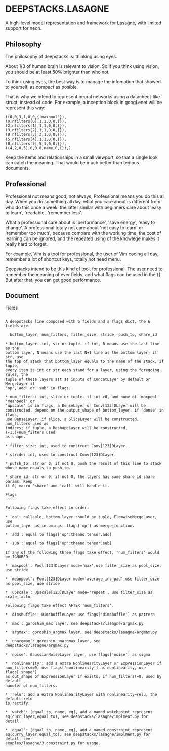 DEEPSTACKS.LASAGNE
==================

A high-level model representation and framework for Lasagne, with limited
support for neon.

Philosophy
----------

The philosophy of deepstacks is: thinking using eyes.

About 1/3 of human brain is relevant to vision. So if you think using vision,
you should be at least 50% brighter than who not.

To think using eyes, the best way is to manage the infomation that showed to
yourself, as compact as posible.

That is why we intend to represent neural networks using a datacheet-like
struct, instead of code. For example, a inception block in googLenet will be
represent this way:

	((0,0,3,1,0,0,{'maxpool'}),
	(0,nfilters[0],1,1,0,0,{}),
	(2,nfilters[1],1,1,0,0,{}),
	(3,nfilters[2],1,1,0,0,{}),
	(0,nfilters[3],3,1,0,0,{}),
	(5,nfilters[4],1,1,0,0,{}),
	(0,nfilters[5],5,1,0,0,{}),
	((4,2,0,5),0,0,0,name,0,{}),)

Keep the items and relationships in a small viewport, so that a single look can
catch the meaning. That would be much better than tedious documents.

Professional
------------

Professional not means good, not always, Professional means you do this all
day. When you do something all day, what you care about is different from who
do this once a week. the latter similar with beginners care about 'easy to
learn', 'readable', 'remember less'. 

What a professional care about is 'performance', 'save energy', 'easy to
change'. A professional totaly not care about 'not easy to learn' or 'remember
too much', because compare with the working time, the cost of learning can be
ignored, and the repeated using of the knowlege makes it really hard to forget.

For example, Vim is a tool for professional, the user of Vim coding all day,
remember a lot of shortcut keys, totally not need menu.

Deepstacks intend to be this kind of tool, for professional. The user need to
remember the meaning of ever fields, and what flags can be used in the {}. But
after that, you can get good performance.

Document
-------

Fields
~~~~~~

A deepstacks line composed with 6 fields and a flags dict, the 6 fields are:

  bottom_layer, num_filters, filter_size, stride, push_to, share_id

* bottom_layer: int, str or tuple. if int, 0 means use the last line as the
bottom layer, N means use the last N+1 line as the bottom layer; if str, use
the top of stack that bottom_layer equals to the name of the stack; if tuple,
every item is int or str each stand for a layer, using the foregoing rules, the
tuple of these layers ast as inputs of ConcatLayer by default or MergeLayer if
'op','add' or 'sub' in flags.

* num_filters: int, slice or tuple. if int >0, and none of 'maxpool' 'meanpool' or
'upscale' is in flags, a DenseLayer or Conv[123]DLayer will be
constructed, depend on the output_shape of bottom_layer, if 'dense' in flags,
use DenseLayer; if slice, a SliceLayer will be constructed, num_filters used as
indices; if tuple, a ReshapeLayer will be constructed, (-1,)+num_filters used
as shape.

* filter_size: int, used to construct Conv[123]DLayer.

* stride: int, used to construct Conv[123]DLayer.

* putsh_to: str or 0, if not 0, push the result of this line to stack whose name equals to push_to.

* share_id: str or 0, if not 0, the layers has same share_id share params. Keep
it 0, macro 'share' and 'call' will handle it.

Flags
~~~~~

Following flags take effect in order:

* 'op': callable, bottom_layer should be tuple, ElemwiseMergeLayer, use
bottom_layer as incomings, flags['op'] as merge_function.

* 'add': equal to flags['op':theano.tensor.add]

* 'sub': equal to flags['op':theano.tensor.sub]

If any of the following three flags take effect, 'num_filters' would be IGNORED:

* 'maxpool': Pool[123]DLayer mode='max',use filter_size as pool_size, use stride

* 'meanpool': Pool[123]DLayer mode='average_inc_pad',use filter_size as pool_size, use stride

* 'upscale': Upscale[123]DLayer mode='repeat', use filter_size as scale_factor

Following flags take effect AFTER 'num_filters'.

* 'dimshuffle': DimshuffleLayer use flags['dimshuffle'] as pattern

* 'max': goroshin_max layer, see deepstacks/lasagne/argmax.py

* 'argmax': goroshin_argmax layer, see deepstacks/lasagne/argmax.py

* 'unargmax': goroshin_unargmax layer, see deepstacks/lasagne/argmax.py

* 'noise': GaussianNoiseLayer layer, use flags['noise'] as sigma

* 'nonlinearity': add a extra NonlinearityLayer or ExpressionLayer if
num_filters==0, use flags['nonlinearity'] as nonlinearity, use flags['shape']
as out_shape of ExpressionLayer if exists, if num_filters!=0, used by default
handler of num_filters.

* 'relu': add a extra NonlinearityLayer with nonlinearity=relu, the default relu
is rectify.

* 'watch': [equal_to, name, eq], add a named watchpoint represent
eq(curr_layer,equal_to), see deepstacks/lasagne/implment.py for detail.

* 'equal': [equal_to, name, eq], add a named constraint represent
eq(curry_layer,equal_to), see deepstacks/lasagne/implment.py for detail, see
exaples/lasagne/3.constraint.py for usage.
